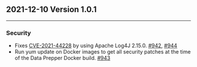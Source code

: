 ## 2021-12-10 Version 1.0.1

---

### Security
* Fixes [CVE-2021-44228](https://cve.mitre.org/cgi-bin/cvename.cgi?name=CVE-2021-44228) by using Apache Log4J 2.15.0. [#942](https://github.com/opendistro-for-elasticsearch/data-prepper/pull/942), [#944](https://github.com/opendistro-for-elasticsearch/data-prepper/pull/944)
* Run yum update on Docker images to get all security patches at the time of the Data Prepper Docker build. [#943](https://github.com/opendistro-for-elasticsearch/data-prepper/pull/943)
